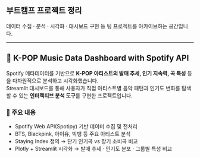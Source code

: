 ## 부트캠프 프로젝트 정리  

데이터 수집 · 분석 · 시각화 · 대시보드 구현 등 팀 프로젝트를 아카이브하는 공간입니다.  

---

## 🎵 K-POP Music Data Dashboard with Spotify API  

Spotify 메타데이터를 기반으로 **K-POP 아티스트의 발매 추세, 인기 지속력, 곡 특성** 등을 다차원적으로 분석하고 시각화했습니다.  
Streamlit 대시보드를 통해 사용자가 직접 아티스트별 음악 패턴과 인기도 변화를 탐색할 수 있는 **인터랙티브 분석 도구**를 구현한 프로젝트입니다.  

### 📌 주요 내용
- Spotify Web API(Spotipy) 기반 데이터 수집 및 전처리  
- BTS, Blackpink, 아이유, 빅뱅 등 주요 아티스트 분석  
- Staying Index 정의 → 단기 인기곡 vs 장기 소비곡 비교  
- Plotly + Streamlit 시각화 → 발매 추세 · 인기도 분포 · 그룹별 특성 비교 
